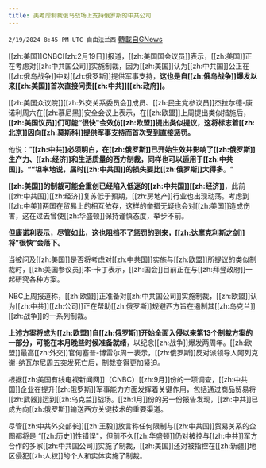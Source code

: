 ```yaml
---
title: 美考虑制裁俄乌战场上支持俄罗斯的中共公司
---
```

`2/19/2024 8:45 PM UTC 自由法兰西` [轉載自GNews](https://gnews.org/articles/2323659)

[[zh:美国]]CNBC[[zh:2月19日]]报道，[[zh:美国国会议员]]表示，[[zh:美国]]正在考虑对[[zh:中共国公司]]实施制裁，因为[[zh:美国]]认为[[zh:中共国]]公正在[[zh:俄乌战争]]中对[[zh:俄罗斯]]提供军事支持，**这也是自[[zh:俄乌战争]]爆发以来[[zh:美国]]首次直接问责[[zh:中共]][[zh:政府]]。**

  

[[zh:美国众议院]][[zh:外交关系委员会]]成员、[[zh:民主党参议员]]杰拉尔德-康诺利周六在[[zh:慕尼黑]]安全会议上表示，在[[zh:欧盟]]上周提出类似措施后，**[[zh:美国议员]]们可能“很快"会效仿[[zh:欧盟]]提出类似提议，这将标志着[[zh:北京]]因向[[zh:莫斯科]]提供军事支持而首次受到直接惩罚。**

  

他说：”**[[zh:中共]]必须明白，在[[zh:俄罗斯]]已开始生效并影响了[[zh:俄罗斯]]生产力、[[zh:经济]]和生活质量的西方制裁，同样也可以适用于[[zh:中共国]]。““坦率地说，届时[[zh:中共国]]的损失要比[[zh:俄罗斯]]大得多**。“

  

**[[zh:美国]]的制裁可能会重创已经陷入低迷的[[zh:中共国]][[zh:经济]]**，此前[[zh:中共国]][[zh:经济]]复苏低于预期，[[zh:房地产]]行业也出现动荡。考虑到[[zh:中美]]两国在贸易上的相互依存，这样的举措无疑也会对[[zh:美国]]造成伤害，这在过去曾使[[zh:华盛顿]]保持谨慎态度，举步不前。

  

**但康诺利表示，尽管如此，这也阻挡不了惩罚的到来，[[zh:达摩克利斯之剑]]将”很快“会落下。** 

  

当被问及[[zh:美国]]是否将考虑对[[zh:中共国]]实施与[[zh:欧盟]]所提议的类似制裁时，[[zh:美国参议员]]本-卡丁表示，[[zh:国会]]目前正在与[[zh:拜登政府]]一起研究各种方案。

NBC上周报道称，[[zh:欧盟]]正准备对[[zh:中共国公司]]实施制裁，[[zh:欧盟]]认为[[zh:中共]][[zh:公司]]正在帮助[[zh:俄罗斯]]规避西方旨在遏制其[[zh:乌克兰]][[zh:战争]]的一系列制裁。

  

**上述方案将成为[[zh:欧盟]]自[[zh:俄罗斯]]开始全面入侵以来第13个制裁方案的一部分，可能在本月晚些时候准备就绪**，以纪念[[zh:战争]]爆发两周年。[[zh:欧盟]]最高[[zh:外交]]官何塞普-博雷尔周一表示，[[zh:俄罗斯]]反对派领导人阿列克谢-纳瓦尔尼周五突发死亡后，制裁变得更加紧迫。 

  

根据[[zh:美国有线电视新闻网]]（CNBC）[[zh:9月]]份的一项调查，[[zh:中共国]]企业在提升[[zh:俄罗斯]]军事能力方面发挥着关键作用，包括通过商品贸易将[[zh:武器]]运到[[zh:乌克兰]]战场。[[zh:1月]]份的另一份报告发现，[[zh:中共]]已成为向[[zh:俄罗斯]]输送西方关键技术的重要渠道。

  

尽管[[zh:中共外交部长]][[zh:王毅]]放言称任何限制与[[zh:中共国]]贸易关系的企图都将是 “[[zh:历史]]性错误"，但前不久[[zh:华盛顿]]仍对被控与[[zh:中共]]军方合作的多家[[zh:中共国公司]]实施了制裁，[[zh:美国]]还对被指控在[[zh:新疆]]地区侵犯[[zh:人权]]的个人和实体实施了制裁。
